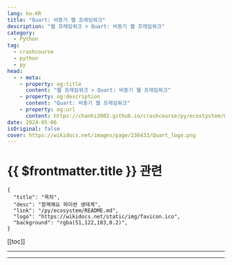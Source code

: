 ```yaml
---
lang: ko-KR
title: "Quart: 비동기 웹 프레임워크"
description: "웹 프레임워크 > Quart: 비동기 웹 프레임워크"
category:
  - Python
tag: 
  - crashcourse
  - python
  - py
head:
  - - meta:
    - property: og:title
      content: "웹 프레임워크 > Quart: 비동기 웹 프레임워크"
    - property: og:description
      content: "Quart: 비동기 웹 프레임워크"
    - property: og:url
      content: https://chanhi2002.github.io/crashcourse/py/ecostystem/06/web-framework/quart.html
date: 2024-05-06
isOriginal: false
cover: https://wikidocs.net/images/page/236433/Quart_logo.png
---
```


# {{ $frontmatter.title }} 관련

```component VPCard
{
  "title": "목차",
  "desc": "함께해요 파이썬 생태계",
  "link": "/py/ecosystem/README.md",
  "logo": "https://wikidocs.net/static/img/favicon.ico",
  "background": "rgba(51,122,183,0.2)",
}
```

[[toc]]

---

<SiteInfo
  name="Quart: 비동기 웹 프레임워크 | WikiDocs"
  desc="함께해요 파이썬 생태계"
  url="https://wikidocs.net/236433"
  logo="https://wikidocs.net/static/img/favicon.ico"
  preview="https://wikidocs.net/images/page/236433/Quart_logo.png"/>

<!-- TODO: 작성 -->

---

<TagLinks />